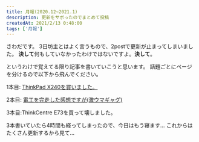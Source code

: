```yaml
---
title: 月報(2020.12~2021.1)
description: 更新をサボったのでまとめて投稿
createdAt: 2021/2/13 0:48:00
tags: ['月報']
---
```


さわだです。
3日坊主とはよく言うもので、2postで更新が止まってしまいました。
**決して**何もしていなかったわけではないですよ。**決して**。

というわけで覚えてる限り記事を書いていこうと思います。
話題ごとにページを分けるので以下から飛んでください。

1本目: [ThinkPad X240を買いました。](/articles/bought-thinkpad-x240)

2本目: [電工を完走した感想ですが(激ウマギャグ)](/articles/e-construction-license)

3本目:ThinkCentre E73を買って壊しました。

3本書いていたら4時間も経ってしまったので、今日はもう寝ます…
これからはたくさん更新するから見て…
